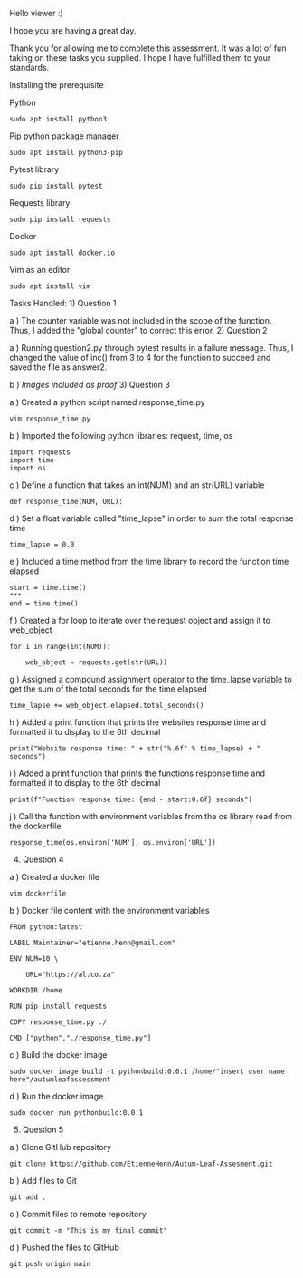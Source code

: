 Hello viewer :)

I hope you are having a great day.

Thank you for allowing me to complete this assessment. It was a lot of fun taking on these tasks you supplied. I hope I have fulfilled them to your standards.

Installing the prerequisite

Python

    sudo apt install python3
Pip python package manager

    sudo apt install python3-pip
Pytest library

    sudo pip install pytest
Requests library

    sudo pip install requests
Docker

    sudo apt install docker.io
Vim as an editor

    sudo apt install vim
Tasks Handled: 1) Question 1

a )  The counter variable was not included in the scope of the function.
  Thus, I added the "global counter" to correct this error.
2) Question 2

a )  Running question2.py through pytest results in a failure message.
    Thus, I changed the value of inc() from 3 to 4 for the function to succeed and saved the file as answer2.

b )  *Images included as proof*
3) Question 3

a )  Created a python script named response_time.py

    vim response_time.py

b )  Imported the following python libraries: request, time, os

    import requests
    import time
    import os

c )  Define a function that takes an int(NUM) and an str(URL) variable

    def response_time(NUM, URL):

d )  Set a float variable called "time_lapse" in order to sum the total response time

    time_lapse = 0.0

e )  Included a time method from the time library to record the function time elapsed

    start = time.time()
    ***
    end = time.time()

f )  Created a for loop to iterate over the request object and assign it to web_object

    for i in range(int(NUM)):

        web_object = requests.get(str(URL))

g )  Assigned a compound assignment operator to the time_lapse variable to get the sum of the total seconds for the time elapsed

    time_lapse += web_object.elapsed.total_seconds()

 h ) Added a print function that prints the websites response time and formatted it to display to the 6th decimal

    print("Website response time: " + str("%.6f" % time_lapse) + " seconds")

 i ) Added a print function that prints the functions response time and formatted it to display to the 6th decimal

    print(f"Function response time: {end - start:0.6f} seconds")

 j ) Call the function with environment variables from the os library read from the dockerfile

    response_time(os.environ['NUM'], os.environ['URL'])
4) Question 4

a ) Created a docker file

    vim dockerfile

b ) Docker file content with the environment variables

    FROM python:latest

    LABEL Maintainer="etienne.henn@gmail.com"

    ENV NUM=10 \

        URL="https://al.co.za"

    WORKDIR /home

    RUN pip install requests

    COPY response_time.py ./

    CMD ["python","./response_time.py"]

c ) Build the docker image

    sudo docker image build -t pythonbuild:0.0.1 /home/"insert user name here"/autumleafassessment

d ) Run the docker image

    sudo docker run pythonbuild:0.0.1
5) Question 5

a ) Clone GitHub repository

    git clone https://github.com/EtienneHenn/Autum-Leaf-Assesment.git

b ) Add files to Git

    git add .

c ) Commit files to remote repository

    git commit -m "This is my final commit"

d ) Pushed the files to GitHub

    git push origin main
